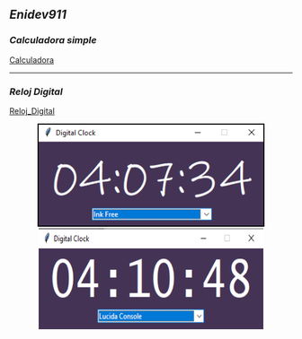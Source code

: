 ## *Enidev911*


### *Calculadora simple*
<p style="font-size:12;">
  <a href="./Calculator">Calculadora</a>
</p>

---


### *Reloj Digital*
<p style="font-size:12;">
  <a href="./Reloj_Digital">Reloj_Digital</a>
</p>

<p align="center">
  <img src="img/reloj_01.png" style="border: 2px solid black;" alt="reloj photo" width="400" height="180"/>
  <img src="img/reloj_02.png" alt="reloj photo" width="400" height="180"/>
</p>
